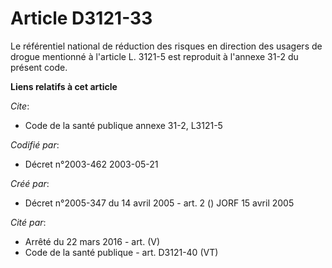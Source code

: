 # Article D3121-33

Le référentiel national de réduction des risques en direction des usagers de drogue mentionné à l'article L. 3121-5 est
reproduit à l'annexe 31-2 du présent code.

**Liens relatifs à cet article**

_Cite_:

  - Code de la santé publique annexe 31-2, L3121-5

_Codifié par_:

  - Décret n°2003-462 2003-05-21

_Créé par_:

  - Décret n°2005-347 du 14 avril 2005 - art. 2 () JORF 15 avril 2005

_Cité par_:

  - Arrêté du 22 mars 2016 - art. (V)
  - Code de la santé publique - art. D3121-40 (VT)
